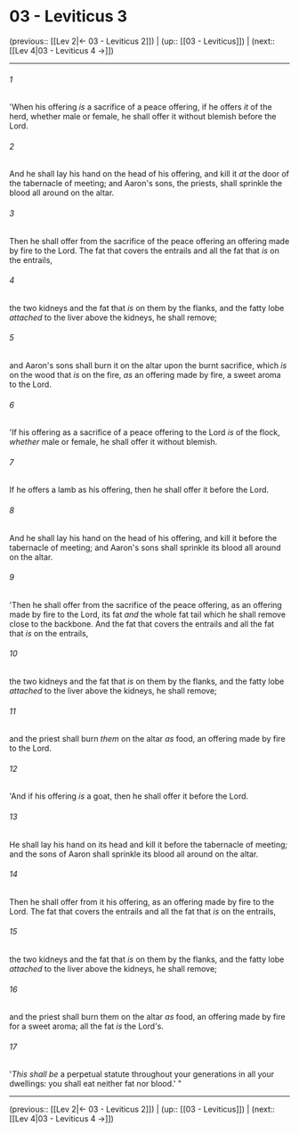 # 03 - Leviticus 3

(previous:: [[Lev 2|← 03 - Leviticus 2]]) | (up:: [[03 - Leviticus]]) | (next:: [[Lev 4|03 - Leviticus 4 →]])

***


###### 1 
'When his offering _is_ a sacrifice of a peace offering, if he offers _it_ of the herd, whether male or female, he shall offer it without blemish before the Lord. 

###### 2 
And he shall lay his hand on the head of his offering, and kill it _at_ the door of the tabernacle of meeting; and Aaron's sons, the priests, shall sprinkle the blood all around on the altar. 

###### 3 
Then he shall offer from the sacrifice of the peace offering an offering made by fire to the Lord. The fat that covers the entrails and all the fat that _is_ on the entrails, 

###### 4 
the two kidneys and the fat that _is_ on them by the flanks, and the fatty lobe _attached_ to the liver above the kidneys, he shall remove; 

###### 5 
and Aaron's sons shall burn it on the altar upon the burnt sacrifice, which _is_ on the wood that _is_ on the fire, _as_ an offering made by fire, a sweet aroma to the Lord. 

###### 6 
'If his offering as a sacrifice of a peace offering to the Lord _is_ of the flock, _whether_ male or female, he shall offer it without blemish. 

###### 7 
If he offers a lamb as his offering, then he shall offer it before the Lord. 

###### 8 
And he shall lay his hand on the head of his offering, and kill it before the tabernacle of meeting; and Aaron's sons shall sprinkle its blood all around on the altar. 

###### 9 
'Then he shall offer from the sacrifice of the peace offering, as an offering made by fire to the Lord, its fat _and_ the whole fat tail which he shall remove close to the backbone. And the fat that covers the entrails and all the fat that _is_ on the entrails, 

###### 10 
the two kidneys and the fat that _is_ on them by the flanks, and the fatty lobe _attached_ to the liver above the kidneys, he shall remove; 

###### 11 
and the priest shall burn _them_ on the altar _as_ food, an offering made by fire to the Lord. 

###### 12 
'And if his offering _is_ a goat, then he shall offer it before the Lord. 

###### 13 
He shall lay his hand on its head and kill it before the tabernacle of meeting; and the sons of Aaron shall sprinkle its blood all around on the altar. 

###### 14 
Then he shall offer from it his offering, as an offering made by fire to the Lord. The fat that covers the entrails and all the fat that _is_ on the entrails, 

###### 15 
the two kidneys and the fat that _is_ on them by the flanks, and the fatty lobe _attached_ to the liver above the kidneys, he shall remove; 

###### 16 
and the priest shall burn them on the altar _as_ food, an offering made by fire for a sweet aroma; all the fat _is_ the Lord's. 

###### 17 
'_This shall be_ a perpetual statute throughout your generations in all your dwellings: you shall eat neither fat nor blood.' "

***

(previous:: [[Lev 2|← 03 - Leviticus 2]]) | (up:: [[03 - Leviticus]]) | (next:: [[Lev 4|03 - Leviticus 4 →]])
